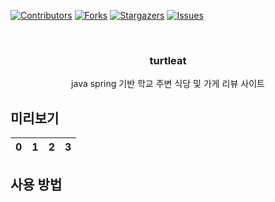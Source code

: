  <div id="top"></div>

[![Contributors][contributors-shield]][contributors-url]
[![Forks][forks-shield]][forks-url]
[![Stargazers][stars-shield]][stars-url]
[![Issues][issues-shield]][issues-url]

<!-- PROJECT LOGO -->
<br />
<div align="center">
  <a href="https://github.com/kwon99/turtleat">
    <!--<img src="images/readme_logo.png" alt="Logo" width="400" height="80">-->
  </a>

<h3 align="center">turtleat</h3>

  <p align="center">
    java spring 기반 학교 주변 식당 및 가게 리뷰 사이트
  <br />
  </p>
</div>

## 미리보기

|  0  |  1  |  2  |  3  |
| :-: | :-: | :-: | :-: |

## 사용 방법

<!-- MARKDOWN LINKS & IMAGES -->
<!-- https://www.markdownguide.org/basic-syntax/#reference-style-links -->

[contributors-shield]: https://img.shields.io/github/contributors/kwon99/turtleat.svg?style=for-the-badge
[contributors-url]: https://github.com/kwon99/turtleat/graphs/contributors
[forks-shield]: https://img.shields.io/github/forks/kwon99/turtleat.svg?style=for-the-badge
[forks-url]: https://github.com/kwon99/turtleat/network/members
[stars-shield]: https://img.shields.io/github/stars/kwon99/turtleat.svg?style=for-the-badge
[stars-url]: https://github.com/kwon99/turtleat/stargazers
[issues-shield]: https://img.shields.io/github/issues/kwon99/turtleat.svg?style=for-the-badge
[issues-url]: https://github.com/kwon99/turtleat/issues
[license-shield]: https://img.shields.io/github/license/kwon99/turtleat.svg?style=for-the-badge
[license-url]: https://github.com/kwon99/turtleat/blob/master/LICENSE.txt

